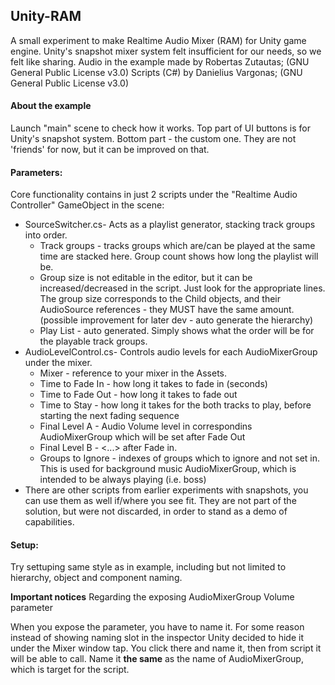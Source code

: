 ## Unity-RAM
A small experiment to make Realtime Audio Mixer (RAM) for Unity game engine. Unity's snapshot mixer system felt insufficient for our needs, so we felt like sharing.
Audio in the example made by Robertas Zutautas; (GNU General Public License v3.0)
Scripts (C#) by Danielius Vargonas; (GNU General Public License v3.0)


#### About the example
Launch "main" scene to check how it works.
Top part of UI buttons is for Unity's snapshot system.
Bottom part - the custom one.
They are not 'friends' for now, but it can be improved on that.


#### Parameters:
Core functionality contains in just 2 scripts under the "Realtime Audio Controller" GameObject in the scene:
- SourceSwitcher.cs- Acts as a playlist generator, stacking track groups into order.
  - Track groups - tracks groups which are/can be played at the same time are stacked here. Group count shows how long the playlist will be.
  - Group size is not editable in the editor, but it can be increased/decreased in the script. Just look for the appropriate lines. The group size corresponds to the Child objects, and their AudioSource references - they MUST have the same amount. (possible improvement for later dev - auto generate the hierarchy)
  - Play List - auto generated. Simply shows what the order will be for the playable track groups.
- AudioLevelControl.cs- Controls audio levels for each AudioMixerGroup under the mixer.
  - Mixer - reference to your mixer in the Assets.
  - Time to Fade In - how long it takes to fade in (seconds)
  - Time to Fade Out - how long it takes to fade out
  - Time to Stay - how long it takes for the both tracks to play, before starting the next fading sequence
  - Final Level A - Audio Volume level in correspondins AudioMixerGroup which will be set after Fade Out
  - Final Level B - <...> after Fade in.
  - Groups to Ignore - indexes of groups which to ignore and not set in. This is used for background music AudioMixerGroup, which is intended to be always playing (i.e. boss)
- There are other scripts from earlier experiments with snapshots, you can use them as well if/where you see fit. They are not part of the solution, but were not discarded, in order to stand as a demo of capabilities.


#### Setup:
Try settuping same style as in example, including but not limited to hierarchy, object and component naming.

**Important notices** Regarding the exposing AudioMixerGroup Volume parameter

When you expose the parameter, you have to name it. For some reason instead of showing naming slot in the inspector Unity decided to hide it under the Mixer window tap. You click there and name it, then from script it will be able to call. Name it **the same** as the name of AudioMixerGroup, which is target for the script.
